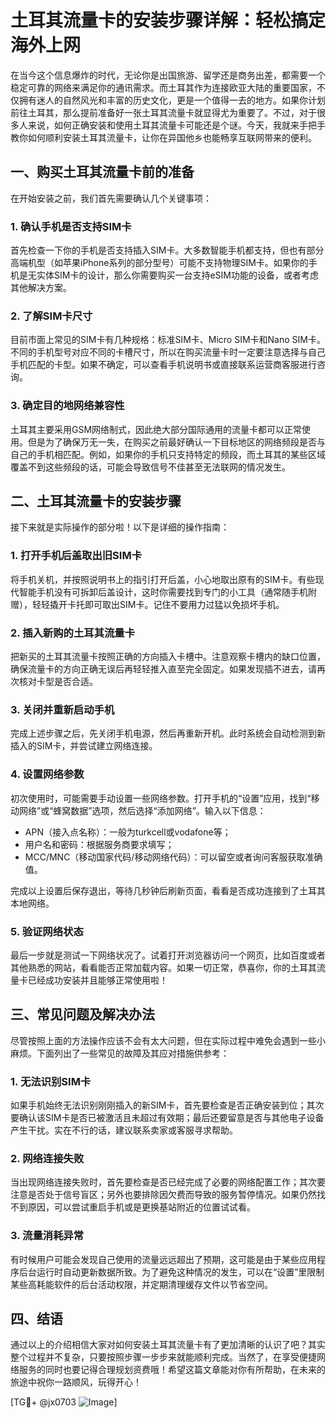 # 土耳其流量卡的安装步骤详解：轻松搞定海外上网

在当今这个信息爆炸的时代，无论你是出国旅游、留学还是商务出差，都需要一个稳定可靠的网络来满足你的通讯需求。而土耳其作为连接欧亚大陆的重要国家，不仅拥有迷人的自然风光和丰富的历史文化，更是一个值得一去的地方。如果你计划前往土耳其，那么提前准备好一张土耳其流量卡就显得尤为重要了。不过，对于很多人来说，如何正确安装和使用土耳其流量卡可能还是个谜。今天，我就来手把手教你如何顺利安装土耳其流量卡，让你在异国他乡也能畅享互联网带来的便利。

## 一、购买土耳其流量卡前的准备

在开始安装之前，我们首先需要确认几个关键事项：

### 1. 确认手机是否支持SIM卡

首先检查一下你的手机是否支持插入SIM卡。大多数智能手机都支持，但也有部分高端机型（如苹果iPhone系列的部分型号）可能不支持物理SIM卡。如果你的手机是无实体SIM卡的设计，那么你需要购买一台支持eSIM功能的设备，或者考虑其他解决方案。

### 2. 了解SIM卡尺寸

目前市面上常见的SIM卡有几种规格：标准SIM卡、Micro SIM卡和Nano SIM卡。不同的手机型号对应不同的卡槽尺寸，所以在购买流量卡时一定要注意选择与自己手机匹配的卡型。如果不确定，可以查看手机说明书或直接联系运营商客服进行咨询。

### 3. 确定目的地网络兼容性

土耳其主要采用GSM网络制式，因此绝大部分国际通用的流量卡都可以正常使用。但是为了确保万无一失，在购买之前最好确认一下目标地区的网络频段是否与自己的手机相匹配。例如，如果你的手机只支持特定的频段，而土耳其的某些区域覆盖不到这些频段的话，可能会导致信号不佳甚至无法联网的情况发生。

## 二、土耳其流量卡的安装步骤

接下来就是实际操作的部分啦！以下是详细的操作指南：

### 1. 打开手机后盖取出旧SIM卡

将手机关机，并按照说明书上的指引打开后盖，小心地取出原有的SIM卡。有些现代智能手机没有可拆卸后盖设计，这时你需要找到专门的小工具（通常随手机附赠），轻轻撬开卡托即可取出SIM卡。记住不要用力过猛以免损坏手机。

### 2. 插入新购的土耳其流量卡

把新买的土耳其流量卡按照正确的方向插入卡槽中。注意观察卡槽内的缺口位置，确保流量卡的方向正确无误后再轻轻推入直至完全固定。如果发现插不进去，请再次核对卡型是否合适。

### 3. 关闭并重新启动手机

完成上述步骤之后，先关闭手机电源，然后再重新开机。此时系统会自动检测到新插入的SIM卡，并尝试建立网络连接。

### 4. 设置网络参数

初次使用时，可能需要手动设置一些网络参数。打开手机的“设置”应用，找到“移动网络”或“蜂窝数据”选项，然后选择“添加网络”。输入以下信息：
- APN（接入点名称）：一般为turkcell或vodafone等；
- 用户名和密码：根据服务商要求填写；
- MCC/MNC（移动国家代码/移动网络代码）：可以留空或者询问客服获取准确值。

完成以上设置后保存退出，等待几秒钟后刷新页面，看看是否成功连接到了土耳其本地网络。

### 5. 验证网络状态

最后一步就是测试一下网络状况了。试着打开浏览器访问一个网页，比如百度或者其他熟悉的网站，看看能否正常加载内容。如果一切正常，恭喜你，你的土耳其流量卡已经成功安装并且能够正常使用啦！

## 三、常见问题及解决办法

尽管按照上面的方法操作应该不会有太大问题，但在实际过程中难免会遇到一些小麻烦。下面列出了一些常见的故障及其应对措施供参考：

### 1. 无法识别SIM卡

如果手机始终无法识别刚刚插入的新SIM卡，首先要检查是否正确安装到位；其次要确认该SIM卡是否已被激活且未超过有效期；最后还要留意是否与其他电子设备产生干扰。实在不行的话，建议联系卖家或客服寻求帮助。

### 2. 网络连接失败

当出现网络连接失败时，首先要检查是否已经完成了必要的网络配置工作；其次要注意是否处于信号盲区；另外也要排除因欠费而导致的服务暂停情况。如果仍然找不到原因，可以尝试重启手机或是更换基站附近的位置试试看。

### 3. 流量消耗异常

有时候用户可能会发现自己使用的流量远远超出了预期，这可能是由于某些应用程序后台运行时自动更新数据所致。为了避免这种情况的发生，可以在“设置”里限制某些高耗能软件的后台活动权限，并定期清理缓存文件以节省空间。

## 四、结语

通过以上的介绍相信大家对如何安装土耳其流量卡有了更加清晰的认识了吧？其实整个过程并不复杂，只要按照步骤一步步来就能顺利完成。当然了，在享受便捷网络服务的同时也要记得合理规划资费哦！希望这篇文章能对你有所帮助，在未来的旅途中祝你一路顺风，玩得开心！

[TG💪+ @jx0703 ![Image](https://github.com/user-attachments/assets/dbca1d08-cadb-493c-b0ec-ad6f7a83f270)]